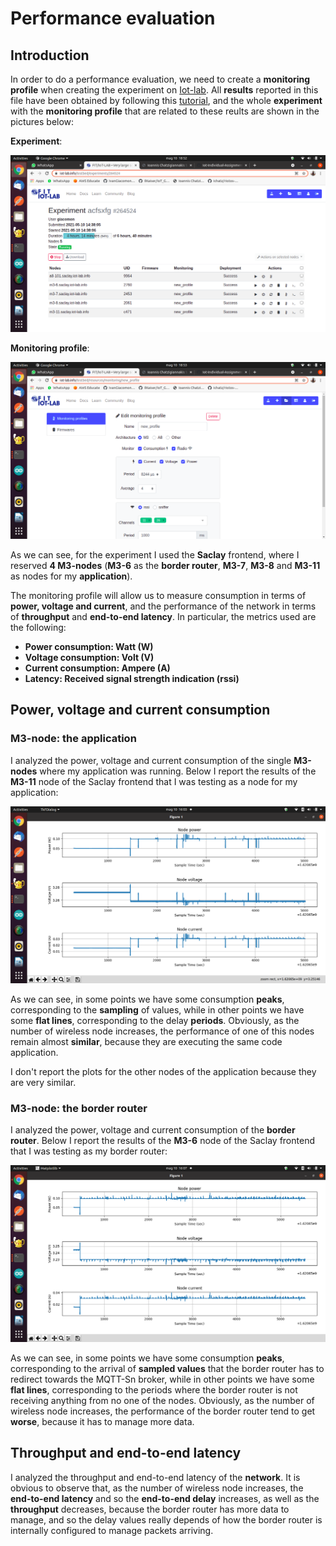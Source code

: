 # Performance evaluation

## Introduction
In order to do a performance evaluation, we need to create a **monitoring profile** when creating the experiment on [Iot-lab](https://www.iot-lab.info/). All **results** reported in this file have been obtained by following this [tutorial](https://iot-lab.github.io/docs/tools/consumption-monitoring/), and the whole **experiment** with the **monitoring profile** that are related to these reults are shown in the pictures below:

**Experiment**:

![img](https://github.com/IvanGiacomoni/Iot-Individual-Assignments/blob/main/SecondAssignment/images/iot-lab-experiment.png)

**Monitoring profile**:

![img](https://github.com/IvanGiacomoni/Iot-Individual-Assignments/blob/main/SecondAssignment/images/iot-lab-monitoring-profile.png)

As we can see, for the experiment I used the **Saclay** frontend, where I reserved **4 M3-nodes** (**M3-6** as the **border router**, **M3-7**, **M3-8** and **M3-11** as nodes for my **application**).

The monitoring profile will allow us to measure consumption in terms of **power, voltage and current**, and the performance of the network in terms of **throughput** and **end-to-end latency**. In particular, the metrics used are the following:

- **Power consumption: Watt (W)**
- **Voltage consumption: Volt (V)**
- **Current consumption: Ampere (A)**
- **Latency: Received signal strength indication (rssi)**

## Power, voltage and current consumption

### M3-node: the application
I analyzed the power, voltage and current consumption of the single **M3-nodes** where my application was running. Below I report the results of the **M3-11** node of the Saclay frontend that I was testing as a node for my application:

![img](https://github.com/IvanGiacomoni/Iot-Individual-Assignments/blob/main/SecondAssignment/images/m3-node-power_consumption.png)

As we can see, in some points we have some consumption **peaks**, corresponding to the **sampling** of values, while in other points we have some **flat lines**, corresponding to the delay **periods**. Obviously, as the number of wireless node increases, the performance of one of this nodes remain almost **similar**, because they are executing the same code application.

I don't report the plots for the other nodes of the application because they are very similar.

### M3-node: the border router

I analyzed the power, voltage and current consumption of the **border router**. Below I report the results of the **M3-6** node of the Saclay frontend that I was testing as my border router:

![img](https://github.com/IvanGiacomoni/Iot-Individual-Assignments/blob/main/SecondAssignment/images/border_router_power_consumption.png)

As we can see, in some points we have some consumption **peaks**, corresponding to the arrival of **sampled values** that the border router has to redirect towards the MQTT-Sn broker, while in other points we have some **flat lines**, corresponding to the periods where the border router is not receiving anything from no one of the nodes. Obviously, as the number of wireless node increases, the performance of the border router tend to get **worse**, because it has to manage more data.

## Throughput and end-to-end latency
I analyzed the throughput and end-to-end latency of the **network**. It is obvious to observe that, as the number of wireless node increases, the **end-to-end latency** and so the **end-to-end delay** increases, as well as the **throughput** decreases, because the border router has more data to manage, and so the delay values really depends of how the border router is internally configured to manage packets arriving.
